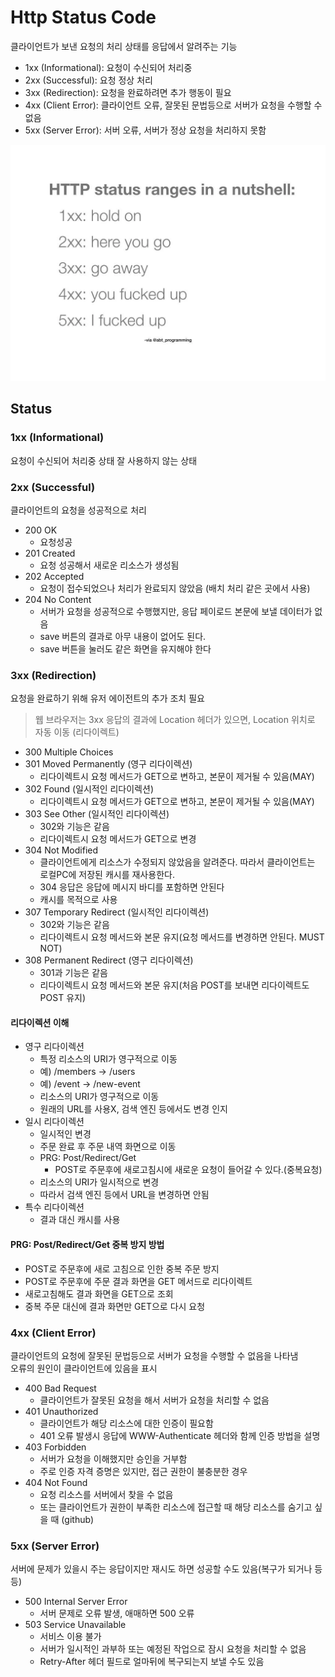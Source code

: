 # Http Status Code

클라이언트가 보낸 요청의 처리 상태를 응답에서 알려주는 기능
- 1xx (Informational): 요청이 수신되어 처리중
- 2xx (Successful): 요청 정상 처리
- 3xx (Redirection): 요청을 완료하려면 추가 행동이 필요
- 4xx (Client Error): 클라이언트 오류, 잘못된 문법등으로 서버가 요청을 수행할 수 없음
- 5xx (Server Error): 서버 오류, 서버가 정상 요청을 처리하지 못함

![http-status-ranges](../../asset/Network/http/http-status-ranges.png)

## Status
### 1xx (Informational)
요청이 수신되어 처리중 상태
잘 사용하지 않는 상태

### 2xx (Successful)
클라이언트의 요청을 성공적으로 처리
- 200 OK
  - 요청성공
- 201 Created
  - 요청 성공해서 새로운 리소스가 생성됨
- 202 Accepted
  - 요청이 접수되었으나 처리가 완료되지 않았음 (배치 처리 같은 곳에서 사용)
- 204 No Content
  - 서버가 요청을 성공적으로 수행했지만, 응답 페이로드 본문에 보낼 데이터가 없음
  - save 버튼의 결과로 아무 내용이 없어도 된다.
  -  save 버튼을 눌러도 같은 화면을 유지해야 한다


### 3xx (Redirection)
요청을 완료하기 위해 유저 에이전트의 추가 조치 필요

> 웹 브라우저는 3xx 응답의 결과에 Location 헤더가 있으면, Location 위치로 자동 이동 (리다이렉트)

- 300 Multiple Choices
- 301 Moved Permanently (영구 리다이렉션)
  - 리다이렉트시 요청 메서드가 GET으로 변하고, 본문이 제거될 수 있음(MAY)
- 302 Found (일시적인 리다이렉션)
  - 리다이렉트시 요청 메서드가 GET으로 변하고, 본문이 제거될 수 있음(MAY)
- 303 See Other (일시적인 리다이렉션)
  - 302와 기능은 같음
  - 리다이렉트시 요청 메서드가 GET으로 변경
- 304 Not Modified
  - 클라이언트에게 리소스가 수정되지 않았음을 알려준다. 따라서 클라이언트는 로컬PC에 저장된 캐시를 재사용한다.
  - 304 응답은 응답에 메시지 바디를 포함하면 안된다
  - 캐시를 목적으로 사용
- 307 Temporary Redirect (일시적인 리다이렉션)
  - 302와 기능은 같음
  - 리다이렉트시 요청 메서드와 본문 유지(요청 메서드를 변경하면 안된다. MUST NOT)
- 308 Permanent Redirect (영구 리다이렉션)
  - 301과 기능은 같음
  - 리다이렉트시 요청 메서드와 본문 유지(처음 POST를 보내면 리다이렉트도 POST 유지)

#### 리다이렉션 이해
- 영구 리다이렉션
  - 특정 리소스의 URI가 영구적으로 이동
  - 예) /members -> /users
  - 예) /event -> /new-event
  - 리소스의 URI가 영구적으로 이동
  - 원래의 URL를 사용X, 검색 엔진 등에서도 변경 인지
- 일시 리다이렉션
  - 일시적인 변경
  - 주문 완료 후 주문 내역 화면으로 이동
  - PRG: Post/Redirect/Get
    - POST로 주문후에 새로고침시에 새로운 요청이 들어갈 수 있다.(중복요청)
  - 리소스의 URI가 일시적으로 변경
  - 따라서 검색 엔진 등에서 URL을 변경하면 안됨
- 특수 리다이렉션
  - 결과 대신 캐시를 사용

#### PRG: Post/Redirect/Get 중복 방지 방법
- POST로 주문후에 새로 고침으로 인한 중복 주문 방지
- POST로 주문후에 주문 결과 화면을 GET 메서드로 리다이렉트
- 새로고침해도 결과 화면을 GET으로 조회
- 중복 주문 대신에 결과 화면만 GET으로 다시 요청


### 4xx (Client Error)

클라이언트의 요청에 잘못된 문법등으로 서버가 요청을 수행할 수 없음을 나타냄  
오류의 원인이 클라이언트에 있음을 표시
- 400 Bad Request
  - 클라이언트가 잘못된 요청을 해서 서버가 요청을 처리할 수 없음
- 401 Unauthorized
  - 클라이언트가 해당 리소스에 대한 인증이 필요함
  - 401 오류 발생시 응답에 WWW-Authenticate 헤더와 함께 인증 방법을 설명
- 403 Forbidden
  - 서버가 요청을 이해했지만 승인을 거부함
  - 주로 인증 자격 증명은 있지만, 접근 권한이 불충분한 경우
- 404 Not Found
  - 요청 리소스를 서버에서 찾을 수 없음
  - 또는 클라이언트가 권한이 부족한 리소스에 접근할 때 해당 리소스를 숨기고 싶을 때 (github)

### 5xx (Server Error)
서버에 문제가 있을시 주는 응답이지만 재시도 하면 성공할 수도 있음(복구가 되거나 등등)

- 500 Internal Server Error
  - 서버 문제로 오류 발생, 애매하면 500 오류
- 503 Service Unavailable
  - 서비스 이용 불가
  - 서버가 일시적인 과부하 또는 예정된 작업으로 잠시 요청을 처리할 수 없음
  - Retry-After 헤더 필드로 얼마뒤에 복구되는지 보낼 수도 있음
